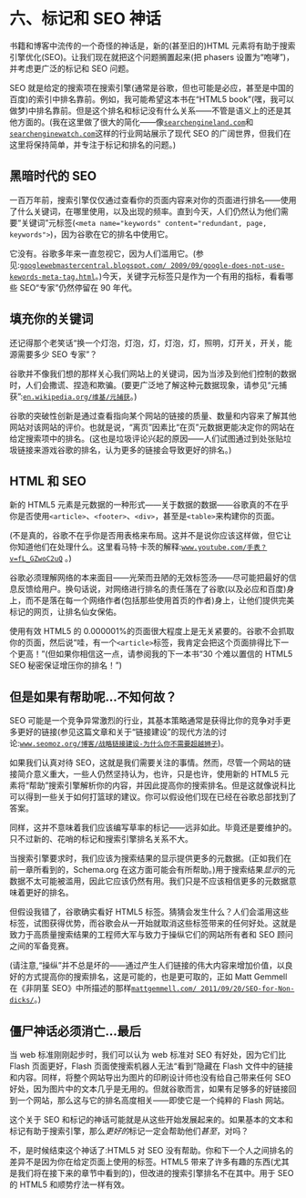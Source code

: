 # 六、标记和 SEO 神话

书籍和博客中流传的一个奇怪的神话是，新的(甚至旧的)HTML 元素将有助于搜索引擎优化(SEO)。让我们现在就把这个问题搁置起来(把 phasers 设置为“咆哮”)，并考虑更广泛的标记和 SEO 问题。

SEO 就是给定的搜索项在搜索引擎(通常是谷歌，但也可能是必应，甚至是中国的百度)的索引中排名靠前。例如，我可能希望这本书在“HTML5 book”(嘿，我可以做梦)中排名靠前。但是这个排名和标记没有什么关系——不管是语义上的还是其他方面的。(我在这里做了很大的简化——像[`searchengineland.com`](http://searchengineland.com)和[`searchenginewatch.com`](http://searchenginewatch.com)这样的行业网站展示了现代 SEO 的广阔世界，但我们在这里将保持简单，并专注于标记和排名的问题。)

## 黑暗时代的 SEO

一百万年前，搜索引擎仅仅通过查看你的页面内容来对你的页面进行排名——使用了什么关键词，在哪里使用，以及出现的频率。直到今天，人们仍然认为他们需要“关键词”元标签(`<meta name="keywords" content="redundant, page, keywords">`)，因为谷歌在它的排名中使用它。

它没有。谷歌多年来一直忽视它，因为人们滥用它。(参见:[`googlewebmastercentral.blogspot.com/ 2009/09/google-does-not-use-kewords-meta-tag.html`](http://googlewebmastercentral.blogspot.com/2009/09/google-does-not-use-keywords-meta-tag.html)。)今天，关键字元标签只是作为一个有用的指标，看看哪些 SEO“专家”仍然停留在 90 年代。

## 填充你的关键词

还记得那个老笑话“换一个灯泡，灯泡，灯，灯泡，灯，照明，灯开关，开关，能源需要多少 SEO 专家”？

谷歌并不像我们想的那样关心我们网站上的关键词，因为当涉及到他们控制的数据时，人们会撒谎、捏造和欺骗。(要更广泛地了解这种元数据现象，请参见“元捕获”:[`en.wikipedia.org/维基/元捕获`](http://en.wikipedia.org/wiki/Metacrap)。)

谷歌的突破性创新是通过查看指向某个网站的链接的质量、数量和内容来了解其他网站对该网站的评价。也就是说，“离页”因素比“在页”元数据更能决定你的网站在给定搜索项中的排名。(这也是垃圾评论兴起的原因——人们试图通过到处张贴垃圾链接来游戏谷歌的排名，认为更多的链接会导致更好的排名。)

## HTML 和 SEO

新的 HTML5 元素是元数据的一种形式——关于数据的数据——谷歌真的不在乎你是否使用`<article>`、`<footer>`、`<div>`，甚至是`<table>`来构建你的页面。

(不是真的，谷歌不在乎你是否用表格来布局。这并不是说你应该这样做，但它让你知道他们在处理什么。这里看马特·卡茨的解释:[`www.youtube.com/手表？v=fL_GZwoC2uQ`](http://www.youtube.com/watch?v=fL_GZwoC2uQ) 。)

谷歌必须理解网络的本来面目——光荣而丑陋的无效标签汤——尽可能把最好的信息反馈给用户。换句话说，对网络进行排名的责任落在了谷歌(以及必应和百度)身上，而不是落在每一个网络作者(包括那些使用首页的作者)身上，让他们提供完美标记的网页，让排名仙女保佑。

使用有效 HTML5 的 0.000001%的页面很大程度上是无关紧要的。谷歌不会抓取你的页面，然后说“哇，有一个`<article>`标签，我肯定会把这个页面排得比下一个更高！”(但如果你相信这一点，请参阅我的下一本书“30 个难以置信的 HTML5 SEO 秘密保证增压你的排名！”)

## 但是如果有帮助呢...不知何故？

SEO 可能是一个竞争异常激烈的行业，其基本策略通常是获得比你的竞争对手更多更好的链接(参见这篇文章和关于“链接建设”的现代方法的讨论:[`www.seomoz.org/博客/战略链接建设-为什么你不需要超越狮子`](http://www.seomoz.org/blog/strategic-link-building-why-you-dont-need-to-outrun-lions))。

如果我们认真对待 SEO，这就是我们需要关注的事情。然而，尽管一个网站的链接简介意义重大，一些人仍然坚持认为，也许，只是也许，使用新的 HTML5 元素将“帮助”搜索引擎解析你的内容，并因此提高你的搜索排名。但是这就像说科比可以得到一些关于如何打篮球的建议。你可以假设他们现在已经在谷歌总部找到了答案。

同样，这并不意味着我们应该编写草率的标记——远非如此。毕竟还是要维护的。只不过新的、花哨的标记和搜索引擎排名关系不大。

当搜索引擎要求时，我们应该为搜索结果的显示提供更多的元数据。(正如我们在前一章所看到的，Schema.org 在这方面可能会有所帮助。)用于搜索结果*显示*的元数据不太可能被滥用，因此它应该仍然有用。我们只是不应该相信更多的元数据意味着更好的排名。

但假设我错了，谷歌确实看好 HTML5 标签。猜猜会发生什么？人们会滥用这些标签，试图获得优势，而谷歌会从一开始就取消这些标签带来的任何好处。这就是致力于高质量搜索结果的工程师大军与致力于操纵它们的网站所有者和 SEO 顾问之间的军备竞赛。

(请注意,“操纵”并不总是坏的——通过产生人们链接的伟大内容来增加价值，以良好的方式提高你的搜索排名，这是可能的，也是更可取的，正如 Matt Gemmell 在《非阴茎 SEO》中所描述的那样[`mattgemmell.com/ 2011/09/20/SEO-for-Non-dicks/`](http://mattgemmell.com/2011/09/20/seo-for-non-dicks/)。)

## 僵尸神话必须消亡...最后

当 web 标准刚刚起步时，我们可以认为 web 标准对 SEO 有好处，因为它们比 Flash 页面更好，Flash 页面使搜索机器人无法“看到”隐藏在 Flash 文件中的链接和内容。同样，将整个网站导出为图片的印刷设计师也没有给自己带来任何 SEO 好处，因为图片中的文本几乎是无用的。但就谷歌而言，如果有足够多的好链接回到一个网站，那么这与它的排名高度相关——即使它是一个纯粹的 Flash 网站。

这个关于 SEO 和标记的神话可能就是从这些开始发展起来的。如果基本的文本和标记有助于搜索引擎，那么*更好的*标记一定会帮助他们*甚至*，对吗？

不，是时候结束这个神话了:HTML5 对 SEO 没有帮助。你和下一个人之间排名的差异不是因为你在给定页面上使用的标签。HTML5 带来了许多有趣的东西(尤其是我们将在接下来的章节中看到的)，但改进的搜索引擎排名不在其中。用于 SEO 的 HTML5 和顺势疗法一样有效。